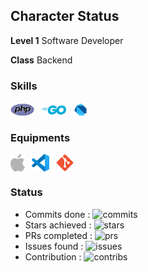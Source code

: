 ## Character Status

**Level 1** Software Developer

**Class** Backend

### Skills
<img style="vertical-align: middle;" alt="PHP" src="https://raw.githubusercontent.com/madeindra/madeindra/master/assets/php-icon.svg" width=38>&ensp;
<img style="vertical-align: middle;" alt="Go" src="https://raw.githubusercontent.com/madeindra/madeindra/master/assets/golang-icon.svg" width=40>&ensp;
<img style="vertical-align: middle;" alt="Dart" src="https://raw.githubusercontent.com/madeindra/madeindra/master/assets/dartlang-icon.svg" width=24>&ensp;


### Equipments
<img style="vertical-align: middle;" alt="Mac" src="https://raw.githubusercontent.com/madeindra/madeindra/master/assets/apple-icon.svg" height=28>&ensp;
<img style="vertical-align: middle;" alt="VSCode" src="https://raw.githubusercontent.com/madeindra/madeindra/master/assets/visualstudio_code-icon.svg" height=28>&ensp;
<img style="vertical-align: middle;" alt="Git" src="https://raw.githubusercontent.com/madeindra/madeindra/master/assets/git-scm-icon.svg" height=28>&ensp;

### Status
* Commits done : <img alt="commits" src="https://github-readme-stats-3r8xcg53f.vercel.app/api/individual?username=madeindra&show=commits">
* Stars achieved : <img alt="stars" src="https://github-readme-stats-3r8xcg53f.vercel.app/api/individual?username=madeindra&show=stars">
* PRs completed : <img alt="prs" src="https://github-readme-stats-3r8xcg53f.vercel.app/api/individual?username=madeindra&show=prs">
* Issues found : <img alt="issues" src="https://github-readme-stats-3r8xcg53f.vercel.app/api/individual?username=madeindra&show=issues">
* Contribution : <img alt="contribs" src="https://github-readme-stats-3r8xcg53f.vercel.app/api/individual?username=madeindra&show=contribs">
